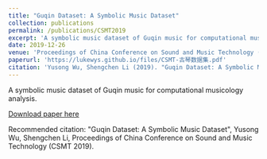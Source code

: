 ```yaml
---
title: "Guqin Dataset: A Symbolic Music Dataset"
collection: publications
permalink: /publications/CSMT2019
excerpt: 'A symbolic music dataset of Guqin music for computational musicology analysis.'
date: 2019-12-26
venue: 'Proceedings of China Conference on Sound and Music Technology (CSMT 2019)'
paperurl: 'https://lukewys.github.io/files/CSMT-古琴数据集.pdf'
citation: 'Yusong Wu, Shengchen Li (2019). "Guqin Dataset: A Symbolic Music Dataset" <i>Proceedings of China Conference on Sound and Music Technology (CSMT 2019)</i>.'
---
```

A symbolic music dataset of Guqin music for computational musicology analysis.

[Download paper here](https://lukewys.github.io/files/CSMT-古琴数据集.pdf)

Recommended citation: "Guqin Dataset: A Symbolic Music Dataset", Yusong Wu, Shengchen Li, Proceedings of China Conference on Sound and Music Technology (CSMT 2019).